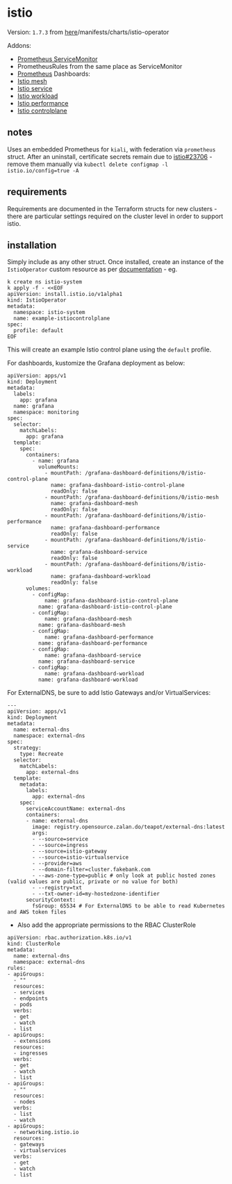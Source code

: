 # istio
Version: `1.7.3` from [here](https://storage.googleapis.com/istio-release/releases/1.7.3/istioctl-1.7.3-linux-amd64.tar.gz)/manifests/charts/istio-operator

Addons:
- [Prometheus ServiceMonitor](https://istio.io/latest/docs/ops/best-practices/observability/#using-prometheus-for-production-scale-monitoring)
- PrometheusRules from the same place as ServiceMonitor 
- [Prometheus](https://raw.githubusercontent.com/istio/istio/release-1.7/samples/addons/prometheus.yaml)
Dashboards:
- [Istio mesh](https://grafana.com/grafana/dashboards/7639)
- [Istio service](https://grafana.com/grafana/dashboards/7636)
- [Istio workload](https://grafana.com/grafana/dashboards/7630)
- [Istio performance](https://grafana.com/grafana/dashboards/11829)
- [Istio controlplane](https://grafana.com/grafana/dashboards/7645)

## notes
Uses an embedded Prometheus for `kiali`, with federation via `prometheus` struct. 
After an uninstall, certificate secrets remain due to [istio#23706](https://github.com/istio/istio/issues/23706) - remove them manually via `kubectl delete configmap -l istio.io/config=true -A`

## requirements
Requirements are documented in the Terraform structs for new clusters - there are particular settings required on the cluster level in order to support istio.

## installation
Simply include as any other struct. Once installed, create an instance of the `IstioOperator` custom resource as per [documentation](https://istio.io/latest/docs/setup/install/operator/#install) - eg.

```
k create ns istio-system
k apply -f - <<EOF
apiVersion: install.istio.io/v1alpha1
kind: IstioOperator
metadata:
  namespace: istio-system
  name: example-istiocontrolplane
spec:
  profile: default
EOF
```

This will create an example Istio control plane using the `default` profile.

For dashboards, kustomize the Grafana deployment as below:
```
apiVersion: apps/v1
kind: Deployment
metadata:
  labels:
    app: grafana
  name: grafana
  namespace: monitoring
spec:
  selector:
    matchLabels:
      app: grafana
  template:
    spec:
      containers:
        - name: grafana
          volumeMounts:
            - mountPath: /grafana-dashboard-definitions/0/istio-control-plane
              name: grafana-dashboard-istio-control-plane
              readOnly: false
            - mountPath: /grafana-dashboard-definitions/0/istio-mesh
              name: grafana-dashboard-mesh
              readOnly: false
            - mountPath: /grafana-dashboard-definitions/0/istio-performance
              name: grafana-dashboard-performance
              readOnly: false
            - mountPath: /grafana-dashboard-definitions/0/istio-service
              name: grafana-dashboard-service
              readOnly: false
            - mountPath: /grafana-dashboard-definitions/0/istio-workload
              name: grafana-dashboard-workload
              readOnly: false
      volumes:
        - configMap:
            name: grafana-dashboard-istio-control-plane
          name: grafana-dashboard-istio-control-plane
        - configMap:
            name: grafana-dashboard-mesh
          name: grafana-dashboard-mesh
        - configMap:
            name: grafana-dashboard-performance
          name: grafana-dashboard-performance
        - configMap:
            name: grafana-dashboard-service
          name: grafana-dashboard-service
        - configMap:
            name: grafana-dashboard-workload
          name: grafana-dashboard-workload
```

For ExternalDNS, be sure to add Istio Gateways and/or VirtualServices:
```
---
apiVersion: apps/v1
kind: Deployment
metadata:
  name: external-dns
  namespace: external-dns
spec:
  strategy:
    type: Recreate
  selector:
    matchLabels:
      app: external-dns
  template:
    metadata:
      labels:
        app: external-dns
    spec:
      serviceAccountName: external-dns
      containers:
      - name: external-dns
        image: registry.opensource.zalan.do/teapot/external-dns:latest
        args:
        - --source=service
        - --source=ingress
        - --source=istio-gateway
        - --source=istio-virtualservice
        - --provider=aws
        - --domain-filter=cluster.fakebank.com
        - --aws-zone-type=public # only look at public hosted zones (valid values are public, private or no value for both)
        - --registry=txt
        - --txt-owner-id=my-hostedzone-identifier
      securityContext:
        fsGroup: 65534 # For ExternalDNS to be able to read Kubernetes and AWS token files
```
- Also add the appropriate permissions to the RBAC ClusterRole
```
apiVersion: rbac.authorization.k8s.io/v1
kind: ClusterRole
metadata:
  name: external-dns
  namespace: external-dns
rules:
- apiGroups:
  - ""
  resources:
  - services
  - endpoints
  - pods
  verbs:
  - get
  - watch
  - list
- apiGroups:
  - extensions
  resources:
  - ingresses
  verbs:
  - get
  - watch
  - list
- apiGroups:
  - ""
  resources:
  - nodes
  verbs:
  - list
  - watch
- apiGroups: 
  - networking.istio.io
  resources: 
  - gateways
  - virtualservices
  verbs:
  - get
  - watch
  - list
```
